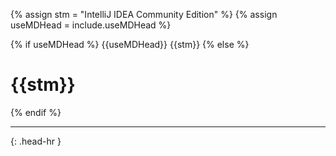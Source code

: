 <!-- _includes/docs/env/intellij-idea/ -->

<!-- USE CASE -->
<!-- 1. include docs/env/intellij-idea/title.md -->
<!-- 2. include docs/env/intellij-idea/title.md useMDHead="###" -->

{% assign stm = "IntelliJ IDEA Community Edition" %}
{% assign useMDHead = include.useMDHead %}

{% if useMDHead %}
{{useMDHead}} {{stm}}
{% else %}
<h1>{{stm}}</h1>
{% endif %}
<hr>{: .head-hr }
